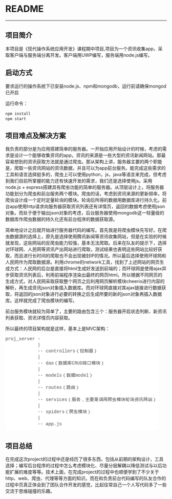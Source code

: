 # README

------

## 项目简介

本项目是《现代操作系统应用开发》课程期中项目,项目为一个资讯收集app，采取客户端与服务端分离开发。客户端用UWP编写，服务端用node.js编写。

## 启动方式

要求运行的操作系统下已安装node.js、npm和mongodb，运行前请确保mongod已开启

运行命令：
```
npm install
npm start
```

## 项目难点及解决方案

我负责的部分是为应用搭建简单的服务器。一开始应用开始设计的时候，考虑的需求是设计一个能够收集资讯的app，资讯的来源是一些大型的资讯新闻网站。那最容易想到的资讯获取方法就是通过爬虫。那从架构上讲，服务器主要的两个职能是，爬取一些资讯网站的资讯数据，并且可以为app前台服务。能完成这些需求的工具和语言选择挺多的，爬虫上可以使用python，js，java等语言来完成，但考虑到我们目前所掌握的能力还有快速开发的需求，我们还是选择使用js。采用node.js + express搭建具有爬虫功能的简单的服务器。从顶层设计上，将服务器功能划分为爬虫和前台服务两个模块。爬虫的话，考虑到资讯来源的更新频率，将爬虫设计成一个定时定量轮询的模块。轮询后所得的数据用数据库进行持久化。前台app使用http请求向服务器获取资讯列表还有详情页，返回的数据考虑使用json对象。而处于便于输出json对象的考虑，后台服务器使用mongodb这一轻量级的数据库作爬虫数据的持久化还有前台程序的数据获取源。

简单地设计之后就开始进行服务器代码的编写。首先我是将爬虫模块先写好。在爬虫数据源的选择上，原先是选择使用腾讯新闻等资讯收集网站，但是在实验的时候就发现，这些网站的反爬虫能力较强，基本无法爬取。后来在队友的提示下，选择对环球网、人民网等资讯产出网站进行爬取，测试结果也表明这些网站比较好获取，而且进行长时间的爬取也不会出现被封IP的情况。所以最后选择使用环球网和人民网作为爬取数据源。利用chrome的network工具，找到了上述网站的网页生成方式：人民网的后台是直接将html生成好发送到前端的；而环球网是使用ajax异步获取资讯列表后，利用前端程序渲染出最终的网页html。所以根据不同网页的生成方式，对人民网采取获取整个网页之后利用网页解析模块cheerio进行内容的解析，再生成资讯json对象插入数据库。而对环球网直接对其ajax链接进行数据获取，将返回的json对象进行必要的转换之后生成所要的新的json对象再插入数据库。这样就完成了爬虫模块的编写。

前台服务模块就较为简单了，主要的路由包含三个：服务器开启状态判断、新资讯列表获取、资讯详情页内容获取。

所以最终的项目架构就是这样，基本上是MVC架构：

![项目架构](./项目架构.png)


## 项目总结

在完成这次project的过程中还是经历了很多东西，包括从前期的架构设计，工具选择；编写后台程序的过程中怎么考虑模块化、尽量分层解耦以降低测试与以后功能扩展的难度等等。技术上面，在完成project的过程中也顺便学到了不少关于http、web、爬虫、代理等等方面的知识。而在和负责前台代码编写的队友合作的过程中页真正体会到了团队合作开发的感觉，比起往常自己一个人写代码多了一些交流于思维碰撞的乐趣。